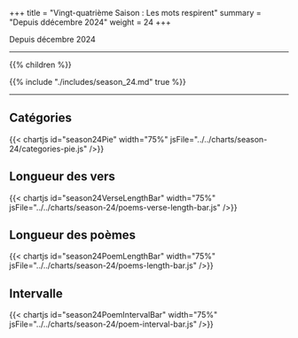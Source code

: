 +++
title = "Vingt-quatrième Saison : Les mots respirent"
summary = "Depuis ddécembre 2024"
weight = 24
+++

Depuis décembre 2024

---
{{% children  %}}

{{% include "./includes/season_24.md" true %}}

---
## Catégories
{{< chartjs id="season24Pie" width="75%" jsFile="../../charts/season-24/categories-pie.js" />}}
## Longueur des vers
{{< chartjs id="season24VerseLengthBar" width="75%" jsFile="../../charts/season-24/poems-verse-length-bar.js" />}}
## Longueur des poèmes
{{< chartjs id="season24PoemLengthBar" width="75%" jsFile="../../charts/season-24/poems-length-bar.js" />}}
## Intervalle
{{< chartjs id="season24PoemIntervalBar" width="75%" jsFile="../../charts/season-24/poem-interval-bar.js" />}}
